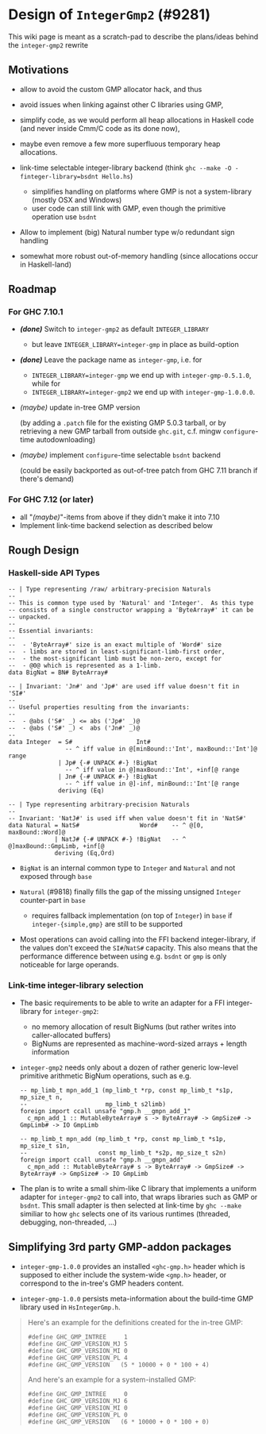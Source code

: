 # Design of `IntegerGmp2` (#9281)


This wiki page is meant as a scratch-pad to describe the plans/ideas behind the `integer-gmp2` rewrite

## Motivations

- allow to avoid the custom GMP allocator hack, and thus
- avoid issues when linking against other C libraries using GMP,
- simplify code, as we would perform all heap allocations in Haskell code (and never inside Cmm/C code as its done now),
- maybe even remove a few more superfluous temporary heap allocations.
- link-time selectable integer-library backend (think `ghc --make -O -finteger-library=bsdnt Hello.hs`)

  - simplifies handling on platforms where GMP is not a system-library (mostly OSX and Windows)
  - user code can still link with GMP, even though the primitive operation use `bsdnt`
- Allow to implement (big) Natural number type w/o redundant sign handling
- somewhat more robust out-of-memory handling (since allocations occur in Haskell-land)

## Roadmap


### For GHC 7.10.1


- ***(done)*** Switch to `integer-gmp2` as default `INTEGER_LIBRARY` 

  - but leave `INTEGER_LIBRARY=integer-gmp` in place as build-option
- ***(done)*** Leave the package name as `integer-gmp`, i.e. for

  - `INTEGER_LIBRARY=integer-gmp` we end up with `integer-gmp-0.5.1.0`, while for 
  - `INTEGER_LIBRARY=integer-gmp2` we end up with `integer-gmp-1.0.0.0`.
- *(maybe)* update in-tree GMP version 

  (by adding a `.patch` file for the existing GMP 5.0.3 tarball, or by retrieving a new GMP tarball from outside `ghc.git`, c.f. mingw `configure`-time autodownloading)
- *(maybe)* implement `configure`-time selectable `bsdnt` backend 

  (could be easily backported as out-of-tree patch from GHC 7.11 branch if there's demand)

### For GHC 7.12 (or later)

- all "*(maybe)*"-items from above if they didn't make it into 7.10
- Implement link-time backend selection as described below

## Rough Design


### Haskell-side API Types


```
-- | Type representing /raw/ arbitrary-precision Naturals
--
-- This is common type used by 'Natural' and 'Integer'.  As this type
-- consists of a single constructor wrapping a 'ByteArray#' it can be
-- unpacked.
--
-- Essential invariants:
--
--  - 'ByteArray#' size is an exact multiple of 'Word#' size
--  - limbs are stored in least-significant-limb-first order,
--  - the most-significant limb must be non-zero, except for
--  - @0@ which is represented as a 1-limb.
data BigNat = BN# ByteArray#

-- | Invariant: 'Jn#' and 'Jp#' are used iff value doesn't fit in 'SI#'
--
-- Useful properties resulting from the invariants:
--
--  - @abs ('S#' _) <= abs ('Jp#' _)@
--  - @abs ('S#' _) <  abs ('Jn#' _)@
--
data Integer  = S#                  Int#
                -- ^ iff value in @[minBound::'Int', maxBound::'Int']@ range
              | Jp# {-# UNPACK #-} !BigNat
                -- ^ iff value in @]maxBound::'Int', +inf[@ range
              | Jn# {-# UNPACK #-} !BigNat
                -- ^ iff value in @]-inf, minBound::'Int'[@ range
              deriving (Eq)

-- | Type representing arbitrary-precision Naturals
--
-- Invariant: 'NatJ#' is used iff when value doesn't fit in 'NatS#'
data Natural = NatS#                 Word#    -- ^ @[0, maxBound::Word]@
             | NatJ# {-# UNPACK #-} !BigNat   -- ^ @]maxBound::GmpLimb, +inf[@
             deriving (Eq,Ord)
```

- `BigNat` is an internal common type to `Integer` and `Natural` and not exposed through `base`
- `Natural` (#9818) finally fills the gap of the missing unsigned `Integer` counter-part in `base`

  - requires fallback implementation (on top of `Integer`) in `base` if `integer-{simple,gmp}` are still to be supported

- Most operations can avoid calling into the FFI backend integer-library, if the values don't exceed the `SI#`/`NatS#` capacity.  This also means that the performance difference between using e.g. `bsdnt` or `gmp` is only noticeable for large operands.

### Link-time integer-library selection

- The basic requirements to be able to write an adapter for a FFI integer-library for `integer-gmp2`:

  - no memory allocation of result BigNums (but rather writes into caller-allocated buffers)
  - BigNums are represented as machine-word-sized arrays + length information

- `integer-gmp2` needs only about a dozen of rather generic low-level primitive arithmetic BigNum operations, such as e.g.

  ```
  -- mp_limb_t mpn_add_1 (mp_limb_t *rp, const mp_limb_t *s1p, mp_size_t n,
  --                      mp_limb_t s2limb)
  foreign import ccall unsafe "gmp.h __gmpn_add_1"
    c_mpn_add_1 :: MutableByteArray# s -> ByteArray# -> GmpSize# -> GmpLimb# -> IO GmpLimb

  -- mp_limb_t mpn_add (mp_limb_t *rp, const mp_limb_t *s1p, mp_size_t s1n,
  --                    const mp_limb_t *s2p, mp_size_t s2n)
  foreign import ccall unsafe "gmp.h __gmpn_add"
    c_mpn_add :: MutableByteArray# s -> ByteArray# -> GmpSize# -> ByteArray# -> GmpSize# -> IO GmpLimb
  ```

- The plan is to write a small shim-like C library that implements a uniform adapter for `integer-gmp2` to call into, that wraps libraries such as GMP or `bsdnt`. This small adapter is then selected at link-time by `ghc --make` similiar to how `ghc` selects one of its various runtimes (threaded, debugging, non-threaded, ...)

## Simplifying 3rd party GMP-addon packages


- `integer-gmp-1.0.0` provides an installed `<ghc-gmp.h>` header which is supposed to either include the system-wide `<gmp.h>` header, or correspond to the in-tree's GMP headers content.

-  `integer-gmp-1.0.0` persists meta-information about the build-time GMP library used in `HsIntegerGmp.h`.


 


>
>
> Here's an example for the definitions created for the in-tree GMP:
>
>
> ```
> #define GHC_GMP_INTREE     1
> #define GHC_GMP_VERSION_MJ 5
> #define GHC_GMP_VERSION_MI 0
> #define GHC_GMP_VERSION_PL 4
> #define GHC_GMP_VERSION   (5 * 10000 + 0 * 100 + 4)
> ```
>
>
> And here's an example for a system-installed GMP:
>
>
> ```
> #define GHC_GMP_INTREE     0
> #define GHC_GMP_VERSION_MJ 6
> #define GHC_GMP_VERSION_MI 0
> #define GHC_GMP_VERSION_PL 0
> #define GHC_GMP_VERSION   (6 * 10000 + 0 * 100 + 0)
> ```


